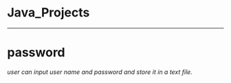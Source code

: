 # Java_Projects
---

# password

###### user can input user name and password and store it in a text file.
